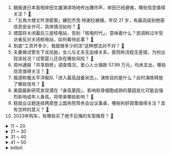 1. 据报道日本首相岸田文雄演讲场地传出爆炸声，岸田已经避难，哪些信息值得关注？ [:link:](https://www.zhihu.com/question/595720111)
2. 「五角大楼文件泄密案」嫌犯杰克·特谢拉被捕，年仅 21 岁，有最高级别绝密信息安全许可，具体情况如何？ [:link:](https://www.zhihu.com/question/595520784)
3. 德国将关闭最后三座核电站，告别「核电时代」，意味着什么？民调称过半受访者反对关闭核电站，如何看待此事？ [:link:](https://www.zhihu.com/question/595743895)
4. 到底“工资开多少，我就做多少的活”这种想法对不对？ [:link:](https://www.zhihu.com/question/588370062)
5. 夫妻做试管生下龙凤胎，女儿与丈夫无血缘关系，医院称流程无差错，为何出现该状况？试管婴儿还存在哪些风险？ [:link:](https://www.zhihu.com/question/595726738)
6. 郑州通报「共享厨房」调查情况，爱心人士捐款 57.99 万元，均未支出，哪些信息值得关注？ [:link:](https://www.zhihu.com/question/595825215)
7. 报道称俄太平洋舰队「进入最高战备状态」，演练目的是什么？此时演练释放了哪些信号？ [:link:](https://www.zhihu.com/question/595783286)
8. 美国最新研究发现潜在「身高基因」，影响软骨细胞成熟的基因变化可能会强烈影响成年人身高，将带来哪些影响？ [:link:](https://www.zhihu.com/question/595706287)
9. 稳就业议题连续两周登上国务院常务会议议事桌，哪些利好政策值得关注？具有怎样的意义？ [:link:](https://www.zhihu.com/question/595771108)
10. 2023年购车，有哪些买了绝不后悔的车型推荐？ [:link:](https://www.zhihu.com/question/593175519)
<details>
<summary>11 ~ 20</summary>

11. 德国社民党 93 名议员发文批评外长和经济部长，称「对华战略不应是『反华战略』」，释放了哪些信号？ [:link:](https://www.zhihu.com/question/595740795)
12. 电影《宇宙探索编辑部》的最后一节是不是唐志军误食毒蘑菇之后做的一场梦？ [:link:](https://www.zhihu.com/question/593254995)
13. 如何评价《一人之下》漫画番外《锈铁》第31（37） 话? [:link:](https://www.zhihu.com/question/595670034)
14. 美国前财长警告称随着其他大国联合，美国正流露出失去全球影响力的迹象，如何看待这一评论？ [:link:](https://www.zhihu.com/question/595769837)
15. 有哪些买回家后慢慢才发现并没有什么用的电脑配件和外设？ [:link:](https://www.zhihu.com/question/52901069)
16. 目前国际上是否有一些较为先进的技术，可以减少沙尘天气的发生，或者减轻其对人类的影响？有哪些值得学习？ [:link:](https://www.zhihu.com/question/595438928)
17. 音乐节值得去吗？去音乐节有哪些必须要做的事？ [:link:](https://www.zhihu.com/question/592172571)
18. 2023年有哪些二手车值得推荐，预算5万元左右？ [:link:](https://www.zhihu.com/question/593162526)
19. 带小朋友去海洋馆时，你会怎么引导他观察海洋生物而不感到无聊？ [:link:](https://www.zhihu.com/question/593514345)
20. 为什么 Windows 系统对 PDF 支持不佳？ [:link:](https://www.zhihu.com/question/595410376)
</details>
<details>
<summary>21 ~ 30</summary>

21. 印度有望成为人口第一大国，当地人口结构情况如何？地域分布与性别占比是否仍不均衡？能谈「人口红利」吗？ [:link:](https://www.zhihu.com/question/595631648)
22. 有哪些小时候好看的动画片？ [:link:](https://www.zhihu.com/question/590934408)
23. 电磁弹射相比蒸汽弹射有什么缺点？ [:link:](https://www.zhihu.com/question/57584249)
24. 处理「刺头」员工时，如何避免自己的情绪受到影响，保持领导风范？ [:link:](https://www.zhihu.com/question/594684542)
25. 2023 LPL 春季总决赛 JDG 3:1 击败 BLG 夺冠，如何评价这场比赛？ [:link:](https://www.zhihu.com/question/595737996)
26. 如何看待克比「新一代海军英雄」这一称号？ [:link:](https://www.zhihu.com/question/594908335)
27. 拜登表示将在 2024 年美国总统选举中竞选连任，他连任可能性有多大？目前美国政坛局势如何？ [:link:](https://www.zhihu.com/question/595705706)
28. 做烧烤的城市那么多，为什么火的是淄博？ [:link:](https://www.zhihu.com/question/594601767)
29. 波兰政要称「若乌克兰战败，中国大陆或第二天就打台湾」，遭中方驳斥，如何评价这一言论？ [:link:](https://www.zhihu.com/question/595521347)
30. 三月份 70 城房价出炉，新房环比涨价城市 64 个，二手房环比涨价城市 57 个，如何解读？ [:link:](https://www.zhihu.com/question/595713119)
</details>
<details>
<summary>31 ~ 40</summary>

31. 谈了十年，今年28，青春都给他了，刚订婚两个月，有点没勇气分手，可以骂醒我吗? [:link:](https://www.zhihu.com/question/593281919)
32. 随着羽毛球球龄增长，你对羽毛球运动的认知有了哪些改变？ [:link:](https://www.zhihu.com/question/586215975)
33. 《原神》同样创造生命，为什么莱因多特可以好好照顾阿贝多，雷电影却把散兵当成累赘？ [:link:](https://www.zhihu.com/question/595626321)
34. 小朋友观影后很想知道动物也会像人类一样学「外语」吗？比如蚂蚁听得懂瓢虫的话吗？猴子懂鸟语吗？ [:link:](https://www.zhihu.com/question/594872539)
35. 作为阅读爱好者，你通常会如何安排你的宝藏周末？ [:link:](https://www.zhihu.com/question/594771659)
36. 公司看中的是能力还是学历? [:link:](https://www.zhihu.com/question/594708588)
37. 经常做饭的美食爱好者们，都有哪些「用过后就不能失去」的厨电？ [:link:](https://www.zhihu.com/question/595573998)
38. 2023 年一季度我国外贸进出口同比增长 4.8%，逐月向好，出口同比增长 8.4%，如何解读？ [:link:](https://www.zhihu.com/question/595303789)
39. 假如碰到小时候的自己，你会对他说什么？ [:link:](https://www.zhihu.com/question/595464582)
40. 中国研制的全球首个 11 价 HPV 疫苗临床三期已完成入组，如何评价该疫苗？ [:link:](https://www.zhihu.com/question/595812199)
</details>
<details>
<summary>41 ~ 50</summary>

41. AutoGPT 是什么？它有哪些应用场景？ [:link:](https://www.zhihu.com/question/595359852)
42. 10 后小学生开始学习 AI 必修课，AI 课程的学习内容有哪些？你支持人工智能从娃娃抓起吗？ [:link:](https://www.zhihu.com/question/595576199)
43. CBA 季后赛江苏遭上海逆转被质疑为假球，中国篮协、CBA 联赛发声称展开调查，哪些信息值得关注？ [:link:](https://www.zhihu.com/question/595701109)
44. 怎样让自己在职场中强势起来？ [:link:](https://www.zhihu.com/question/280317108)
45. 作为一个大学生，感觉获取信息的渠道太少，应该怎样开阔眼界来获得更多的信息？ [:link:](https://www.zhihu.com/question/362162402)
46. 为什么电路要设计得这么复杂？ [:link:](https://www.zhihu.com/question/492885806)
47. 4 员工未及时回复「收到」被辞退，公司回应称「不服从管理，有权开除」，人社局已介入，如何看待此事？ [:link:](https://www.zhihu.com/question/595570920)
48. 22-23 赛季 NBA 热火 102:91 淘汰公牛晋级季后赛，巴特勒 31 分，如何评价这场比赛？ [:link:](https://www.zhihu.com/question/595699086)
49. 男生有哪些方法可以提高颜值和气质？ [:link:](https://www.zhihu.com/question/584059588)
50. 为什么中国古代文学里，罕有推理类型的小说？ [:link:](https://www.zhihu.com/question/595539446)
</details><details>
<summary>bilibili</summary>

1. 快快快！ [:link:](//www.bilibili.com/video/BV1U54y1F7Sc)
2. YOASOBI アイドル(Idol) Official Music Video [:link:](//www.bilibili.com/video/BV17h411u7sb)
3. “中国作协只养一个人，那也该是史铁生”【寻找·史铁生】 [:link:](//www.bilibili.com/video/BV1pM411K7r8)
4. AI 一眼就看透了我的本质 [:link:](//www.bilibili.com/video/BV1DP411U7kS)
5. 祝贺我的朋友在美食领域成功进修！ [:link:](//www.bilibili.com/video/BV1kg4y1u7Jf)
6. 这都是啥啊???(5) [:link:](//www.bilibili.com/video/BV1No4y1H7mY)
7. 【IGN】《塞尔达传说 王国之泪》最终预告 [:link:](//www.bilibili.com/video/BV1Zh411M7P7)
8. 【阿正】华为MateXS2和PocketS折叠评测，5万次折叠会翻车吗？ [:link:](//www.bilibili.com/video/BV1Fs4y1K7hN)
9. 这个直接刷新了我对跳绳的认识 [:link:](//www.bilibili.com/video/BV1kg4y1u71y)
10. 当你的母亲突然决定养一只猫… [:link:](//www.bilibili.com/video/BV1ho4y187r9)
<details>
<summary>11 ~ 20</summary>

11. 开摆咯~ [:link:](//www.bilibili.com/video/BV1XP411U7SK)
12. 离谱！老公穿成这样你几点回家？ [:link:](//www.bilibili.com/video/BV1SX4y1r7Qx)
13. 傻子是怎么炼成的 [:link:](//www.bilibili.com/video/BV1AT411s7tf)
14. 当我在外面叫女友嫂子，她居然逐渐疯狂了起来！ [:link:](//www.bilibili.com/video/BV16L411f7mo)
15. 挣大钱了，就不直播了？ [:link:](//www.bilibili.com/video/BV1U24y1w7zK)
16. 挑战参加中国好声音！我看看怎么事儿 [:link:](//www.bilibili.com/video/BV1qm4y1m7iy)
17. 六年后重听《one day》你更喜欢哪个版本? [:link:](//www.bilibili.com/video/BV16M4y1C7FD)
18. 旺旺仙贝：40年了，配方终于被破解了 [:link:](//www.bilibili.com/video/BV1Ns4y127fF)
19. 【张杰】融合传统元素《身骑白马》纯享舞台 [:link:](//www.bilibili.com/video/BV1jc411p797)
20. 2023明日方舟嘉年华「幕后制作记录」 [:link:](//www.bilibili.com/video/BV1ph411u7Pa)
</details>
<details>
<summary>21 ~ 30</summary>

21. B站到底应该如何逆天改命？做了四年UP主的一些感想。 [:link:](//www.bilibili.com/video/BV1XN411w7ro)
22. 我竟然真的采访到了《猫和老鼠》的画师！他还看了我的视频？！ [:link:](//www.bilibili.com/video/BV1Jo4y187Uh)
23. 哈哈哈我疯啦，二手玫瑰版⚡小↑↑↑城↓↓夏↑天⚡ [:link:](//www.bilibili.com/video/BV1qg4y1u7f5)
24. 蚊·香哪儿，全款拿下 [:link:](//www.bilibili.com/video/BV1y24y1w7kF)
25. 这流畅度堪称恐怖，日本神级定格动画《HIDARI 甚五郎》 [:link:](//www.bilibili.com/video/BV1Dv4y1H7oB)
26. 女朋友哄我 （ VS ） 我哄女朋友 [:link:](//www.bilibili.com/video/BV1mT411W7Q9)
27. 【原神须弥一条龙全收集】须弥3.6荒石苍漠/浮罗囿(成就数247)宝箱+神瞳+摩拉堆+净光翎/精准分类/路线规划/草之印获取途径/探索度/原神3.6 [:link:](//www.bilibili.com/video/BV1P24y1A7J4)
28. 这个山歌对唱是什么水平？ [:link:](//www.bilibili.com/video/BV1Yo4y1n76A)
29. 神级翻译：佛跳墙（God use VPN），承包我一天笑点… [:link:](//www.bilibili.com/video/BV1VM411K7U2)
30. 爆肝两月！一口气带你看完全剧情《饥荒》究竟讲了什么故事？ [:link:](//www.bilibili.com/video/BV1Jc411p7oQ)
</details>
<details>
<summary>31 ~ 40</summary>

31. 当我把《反方向的钟》旋律倒过来写成一首新歌《正方向的钟》，中国风拉满！ [:link:](//www.bilibili.com/video/BV1Ph411u7WA)
32. 网友锐评明星拍照，点开前没想到这么好笑！【红毯高速慢镜头】 [:link:](//www.bilibili.com/video/BV1hc411p7Kf)
33. 一年减肥100斤！从吃到练，这个日剧全讲透了！ [:link:](//www.bilibili.com/video/BV1Fh411u73r)
34. 骑行青海，即将前往无人区，荒原上找了个涵洞住下感觉不错 [:link:](//www.bilibili.com/video/BV1V24y1A7vC)
35. 这 就 是 仙 儿 ！ [:link:](//www.bilibili.com/video/BV13V4y1Z7U6)
36. 新疆.艾力扎提抓饭 厨子探店¥124 [:link:](//www.bilibili.com/video/BV1vs4y1K7Ko)
37. 《鸣潮》「共鸣测试」实机PV | 远望 [:link:](//www.bilibili.com/video/BV1ML411m7FH)
38. 谁敢相信这群e人是第一天见面 [:link:](//www.bilibili.com/video/BV1qM4y1C7ZL)
39. SEVENTEEN 10th Mini Album 'FML' F*ck My Life : Life in a minute [:link:](//www.bilibili.com/video/BV1pa4y1N77i)
40. 我和12个国家的陌生人，完成了名为和平的画 [:link:](//www.bilibili.com/video/BV1FP411S7TS)
</details>
<details>
<summary>41 ~ 50</summary>

41. ๏ เ เ ค เ ๏ ๏ ๏ ๏ ๏ เ ค เ [:link:](//www.bilibili.com/video/BV1zN411w7EG)
42. 你画你的我猜我的（4） [:link:](//www.bilibili.com/video/BV1Um4y1B724)
43. 送老爸一台帕拉梅拉 [:link:](//www.bilibili.com/video/BV1uh4y1W7Hu)
44. 求生大师李贺轩 [:link:](//www.bilibili.com/video/BV1D24y1w7xE)
45. 这是一个很沉重的视频，有需求的可以喊我！ [:link:](//www.bilibili.com/video/BV1v24y1w7tH)
46. 当外地人误入陕西碳水大集，这场面，直接傻眼了… [:link:](//www.bilibili.com/video/BV1vh411M7wU)
47. 成本只需要4块钱的“穷鬼”拌饭 [:link:](//www.bilibili.com/video/BV1YL411m7En)
48. 《圣诞快乐劳伦斯先生》天津道乐团演奏 [:link:](//www.bilibili.com/video/BV1mM4y117Mc)
49. 【妮露】⚡妮能忍受妲妲妲的洗脑么⚡汪⚡ [:link:](//www.bilibili.com/video/BV1mM4y1C7Kc)
50. 【洛天依X以闪亮之名】原创合作曲《灼》踏沙而来 [:link:](//www.bilibili.com/video/BV12m4y1m7bT)
</details>
<details>
<summary>51 ~ 60</summary>

51. 小女孩也太可爱了吧！ [:link:](//www.bilibili.com/video/BV1Qc411H7DB)
52. 我的“没用”脚踏，真的帮到人了！ [:link:](//www.bilibili.com/video/BV1QL41127Pm)
53. 纵观世界风云，风景LPL更好 [:link:](//www.bilibili.com/video/BV1Wc411p7vb)
54. 这到底是做菜还是魔法？看到最后我直接人傻了！ [:link:](//www.bilibili.com/video/BV16L411f7rW)
55. 看职场小白如何整顿女上司 [:link:](//www.bilibili.com/video/BV1ws4y1P7sJ)
56. 【原神】3.6沙漠宝箱+草神瞳+净光翎全收集（成就数247+2） [:link:](//www.bilibili.com/video/BV1xL411m7de)
57. 每天的放学时间就是我的巅峰时刻 [:link:](//www.bilibili.com/video/BV1Gv4y1H7gF)
58. 老师听完我的课前演讲，都疯了 [:link:](//www.bilibili.com/video/BV1cv4y1H7c3)
59. 解除封印 [:link:](//www.bilibili.com/video/BV1zh411M7sh)
60. 中国影史票房最高的日本动画？德不配位还是实至名归？ [:link:](//www.bilibili.com/video/BV14L411m79Z)
</details>
<details>
<summary>61 ~ 70</summary>

61. 一口气看完2022韩剧《黑话律师》 [:link:](//www.bilibili.com/video/BV1jV4y1Z7J6)
62. 怎么可爱肯定是男孩子呀！ [:link:](//www.bilibili.com/video/BV1jV4y1Z7M4)
63. 【时代少年团】《时代夏令营2》01:出发！从冬日去夏天 [:link:](//www.bilibili.com/video/BV1Nk4y1e7sw)
64. 刘备惊魂时刻落水戏，我究竟是如何拍的？ [:link:](//www.bilibili.com/video/BV1ms4y1m7Ch)
65. 做了一个没有尽头的梦 [:link:](//www.bilibili.com/video/BV1Vm4y1m7mY)
66. 【原神x纳西妲】铃芽之旅 （草之王拯救与牺牲的故事） [:link:](//www.bilibili.com/video/BV1Jm4y1m7uw)
67. 删前速看！造谣“键盘侠”培训手册疑似曝光 >> [:link:](//www.bilibili.com/video/BV14h4y1W7Gh)
68. 【花小烙】为什么我们身体会长出痔疮这种东西？ [:link:](//www.bilibili.com/video/BV1vX4y1r74x)
69. 文案再度超神！延续火种！用所有的成长与知识，回家...【原神】 [:link:](//www.bilibili.com/video/BV1HV4y1Z7uE)
70. “我看到世界在崩裂，但我看到你”·顶级恐怖游戏【OUTLAST2】到底讲了什么样的故事 [:link:](//www.bilibili.com/video/BV1PM4y1y7oa)
</details>
<details>
<summary>71 ~ 80</summary>

71. 胖龙大战……正式开战！ [:link:](//www.bilibili.com/video/BV1q54y1F7Ui)
72. 我用ChatGPT做了一期动画杂谈.....【泛式】 [:link:](//www.bilibili.com/video/BV1qV4y1Z7Er)
73. 快来看爷爷做的国宝小熊猫啦！ [:link:](//www.bilibili.com/video/BV1is4y1K71X)
74. 【Luca Kaneshiro Cover】蜜月アン・ドゥ・トロワ (Honeymoon Un Deux Trois) [:link:](//www.bilibili.com/video/BV1rc411p7z4)
75. 球2前13分钟究竟埋藏了多少细节？《流浪地球2》全片解析01 [:link:](//www.bilibili.com/video/BV1gN411A7kr)
76. 和老板同事相处的都很愉快！ [:link:](//www.bilibili.com/video/BV17k4y1e79L)
77. 误会了家人 [:link:](//www.bilibili.com/video/BV1km4y1m7Qw)
78. 以凡人之力，肩比神明！ [:link:](//www.bilibili.com/video/BV1FT411s7dm)
79. “在肚中相逢” [:link:](//www.bilibili.com/video/BV1WN411w7Gh)
80. 男生宿舍晚上聊什么 VS 女生宿舍晚上聊什么 [:link:](//www.bilibili.com/video/BV1m24y1w7PA)
</details>
<details>
<summary>81 ~ 90</summary>

81. 重庆冲刺满分！！！！ [:link:](//www.bilibili.com/video/BV12M4y1C7wS)
82. 喝，长大了 [:link:](//www.bilibili.com/video/BV1Um4y1B761)
83. 【鬼谷闲谈】阿斯加德古菌：给人类一点小小的神之震撼 [:link:](//www.bilibili.com/video/BV1is4y1P7py)
84. “蒙哥马利”为啥会被苏军解救？【硬核狠人51】 [:link:](//www.bilibili.com/video/BV1Xo4y1n7yT)
85. 用口香糖盒子，做个袖珍求生盒 [:link:](//www.bilibili.com/video/BV1oT411W77C)
86. 【原神动画】种门咖啡厅！爆肝1000+张 [:link:](//www.bilibili.com/video/BV1qM4y1C7bd)
87. 开心！赶集买到了一整套旅行穿搭！ [:link:](//www.bilibili.com/video/BV1Cm4y1m71V)
88. 86岁爷爷挑战读私信day2 [:link:](//www.bilibili.com/video/BV19L41127BK)
89. “我站在鼓楼上面，一切繁华与我无关” [:link:](//www.bilibili.com/video/BV1za4y1N7AW)
90. 谈一谈孙国友治沙这件事 [:link:](//www.bilibili.com/video/BV1hV4y1S7Bf)
</details>
<details>
<summary>91 ~ 100</summary>

91. 谁说有痣不好看的！她摘下口罩，我在她脸上至少看到了三个明星像！ [:link:](//www.bilibili.com/video/BV1Lk4y1e7xG)
92. 我花了30000多个小时，3年7个多月，记录了77种花绽放瞬间，距离我百花绽放又进一大步。 [:link:](//www.bilibili.com/video/BV1q54y1F7YZ)
93. 神里绫华：我是将要迫近的风暴！ [:link:](//www.bilibili.com/video/BV1ZM4y1C7PW)
94. IVE最新回归曲Kitsch+I AM 首打歌舞台 [:link:](//www.bilibili.com/video/BV1jo4y187yi)
95. 路人一首歌让小伙晚上回去辗转难眠 [:link:](//www.bilibili.com/video/BV1Wm4y1m7rU)
96. 太感人了！明明可以直接坑我，居然还送了一顿肉… [:link:](//www.bilibili.com/video/BV1vc411p7sc)
97. ’ 坏 蛋 ‘ [:link:](//www.bilibili.com/video/BV14L411f7zS)
98. 你为什么总是觉得无聊？ [:link:](//www.bilibili.com/video/BV1RM4y117yB)
99. 要给猫咪小院做安全升级了 [:link:](//www.bilibili.com/video/BV1EL411m7bh)
100. 让死去的鳄鱼重获新生！ [:link:](//www.bilibili.com/video/BV1zv4y1J7B1)
</details></details>